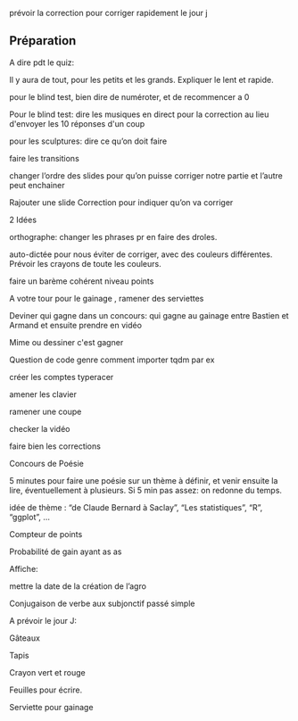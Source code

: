  
  

prévoir la correction pour corriger rapidement le jour j 

## Préparation

  
  

A dire pdt le quiz: 

Il y aura de tout, pour les petits et les grands. Expliquer le lent et rapide. 

pour le blind test, bien dire de numéroter, et de recommencer a 0 

  

Pour le blind test: dire les musiques en direct pour la correction au lieu d'envoyer les 10 réponses d'un coup 

pour les sculptures: dire ce qu’on doit faire 

  

faire les transitions 

  

changer l’ordre des slides pour qu’on puisse corriger notre partie et l’autre peut enchainer 

Rajouter une slide Correction pour indiquer qu’on va corriger 

  

2 Idées

  

orthographe: changer les phrases pr en faire des droles. 

auto-dictée pour nous éviter de corriger, avec des couleurs différentes. Prévoir les crayons de toute les couleurs. 

  

faire un barème cohérent niveau points 

  

A votre tour pour le gainage , ramener des serviettes 

Deviner qui gagne dans un concours: qui gagne au gainage entre Bastien et Armand et ensuite prendre en vidéo 

Mime ou dessiner c'est gagner 

Question de code genre comment importer tqdm par ex 

créer les comptes typeracer 

amener les clavier 

ramener une coupe 

checker la vidéo 

faire bien les corrections 

  
  

Concours de Poésie

5 minutes pour faire une poésie sur un thème à définir, et venir ensuite la lire, éventuellement à plusieurs. Si 5 min pas assez: on redonne du temps. 

idée de thème : “de Claude Bernard à Saclay”, “Les statistiques”, “R”, “ggplot”, …

Compteur de points 

Probabilité de gain ayant as as 

  

Affiche: 

mettre la date de la création de l’agro 

  

Conjugaison de verbe aux subjonctif passé simple

  

A prévoir le jour J: 

Gâteaux

Tapis 

Crayon vert et rouge 

Feuilles pour écrire. 

Serviette pour gainage